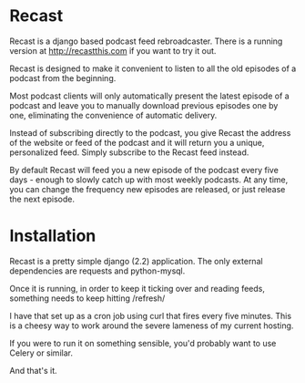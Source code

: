 Recast
======

Recast is a django based podcast feed rebroadcaster.  There is a running version at http://recastthis.com if you want to try it out.

Recast is designed to make it convenient to listen to all the old episodes of a podcast from the beginning.

Most podcast clients will only automatically present the latest episode of a podcast and leave you to manually download previous episodes one by one, eliminating the convenience of automatic delivery.

Instead of subscribing directly to the podcast, you give Recast the address of the website or feed of the podcast and it will return you a unique, personalized feed. Simply subscribe to the Recast feed instead.

By default Recast will feed you a new episode of the podcast every five days - enough to slowly catch up with most weekly podcasts. At any time, you can change the frequency new episodes are released, or just release the next episode.

Installation
============

Recast is a pretty simple django (2.2) application.  The only external dependencies are requests and python-mysql.

Once it is running, in order to keep it ticking over and reading feeds, something needs to keep hitting /refresh/

I have that set up as a cron job using curl that fires every five minutes.  This is a cheesy way to work around the severe lameness of my current hosting.

If you were to run it on something sensible, you'd probably want to use Celery or similar.

And that's it.

